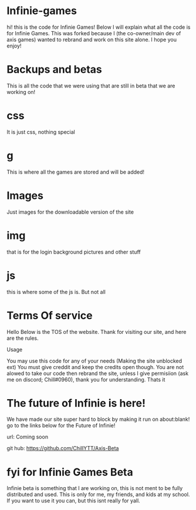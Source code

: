 # Infinie-games
hi! this is the code for Infinie Games! Below I will explain what all the code is for Infinie Games. This was forked because I (the co-owner/main dev of axis games) wanted to rebrand and work on this site alone. I hope you enjoy!

# Backups and betas
This is all the code that we were using that are still in beta that we are working on!

# css
It is just css, nothing special

# g
This is where all the games are stored and will be added!

# Images
Just images for the downloadable version of the site

# img
that is for the login background pictures and other stuff

# js
this is where some of the js is. But not all


# Terms Of service


Hello Below is the TOS of the website. Thank for visiting our site, and here are the rules.

Usage

You may use this code for any of your needs (Making the site unblocked ext) You must give creddit and keep the credits open though. You are not alowed to take our code then rebrand the site, unless I give permisiion (ask me on discord; Chill#0960), thank you for understanding. Thats it

# The future of Infinie is here!
We have made our site super hard to block by making it run on about:blank! go to the links below for the Future of Infinie! 

url: Coming soon 

git hub: https://github.com/ChillYTT/Axis-Beta

# fyi for Infinie Games Beta
Infinie beta is something that I are working on, this is not ment to be fully distributed and used. This is only for me, my friends, and kids at my school. If you want to use it you can, but this isnt really for yall.
